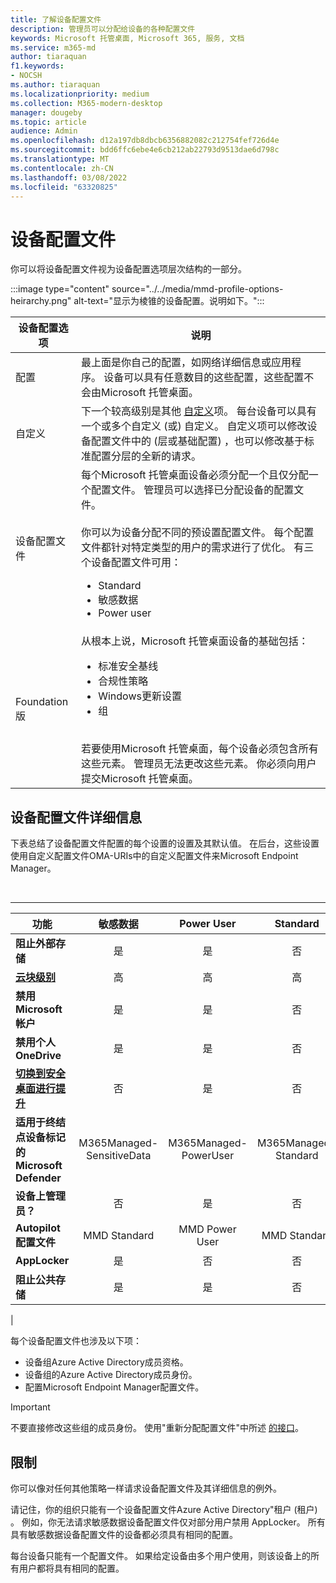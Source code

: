 ```yaml
---
title: 了解设备配置文件
description: 管理员可以分配给设备的各种配置文件
keywords: Microsoft 托管桌面, Microsoft 365, 服务, 文档
ms.service: m365-md
author: tiaraquan
f1.keywords:
- NOCSH
ms.author: tiaraquan
ms.localizationpriority: medium
ms.collection: M365-modern-desktop
manager: dougeby
ms.topic: article
audience: Admin
ms.openlocfilehash: d12a197db8dbcb6356882082c212754fef726d4e
ms.sourcegitcommit: bdd6ffc6ebe4e6cb212ab22793d9513dae6d798c
ms.translationtype: MT
ms.contentlocale: zh-CN
ms.lasthandoff: 03/08/2022
ms.locfileid: "63320825"
---
```

# <a name="device-profiles"></a>设备配置文件

你可以将设备配置文件视为设备配置选项层次结构的一部分。

:::image type="content" source="../../media/mmd-profile-options-heirarchy.png" alt-text="显示为棱锥的设备配置。说明如下。":::

| 设备配置选项 | 说明
| ----- | ----- |
| 配置 | 最上面是你自己的配置，如网络详细信息或应用程序。 设备可以具有任意数目的这些配置，这些配置不会由Microsoft 托管桌面。 |
| 自定义 | 下一个较高级别是其他 [自定义](customizing.md)项。 每台设备可以具有一个或多个自定义 (或) 自定义。 自定义项可以修改设备配置文件中的 (层或基础配置) ，也可以修改基于标准配置分层的全新的请求。 |
| 设备配置文件 | 每个Microsoft 托管桌面设备必须分配一个且仅分配一个配置文件。 管理员可以选择已分配设备的配置文件。<br><br>你可以为设备分配不同的预设置配置文件。 每个配置文件都针对特定类型的用户的需求进行了优化。 有三个设备配置文件可用：<ul><li>Standard</li><li>敏感数据</li><li>Power user</li> |
| Foundation 版 | 从根本上说，Microsoft 托管桌面设备的基础包括：<br><ul><li>标准安全基线</li><li>合规性策略</li><li>Windows更新设置</li><li>组</li></ul><br>若要使用Microsoft 托管桌面，每个设备必须包含所有这些元素。 管理员无法更改这些元素。 你必须向用户提交Microsoft 托管桌面。 |

## <a name="device-profile-details"></a>设备配置文件详细信息

下表总结了设备配置文件配置的每个设置的设置及其默认值。 在后台，这些设置使用自定义配置文件OMA-URIs中的自定义配置文件来Microsoft Endpoint Manager。

<br>

****

| 功能 | 敏感数据 | Power User | Standard |
| ----- | :-----: | :-----: | :-----: |
|**阻止外部存储**| 是 | 是 | 否 |
|**[云块级别](/windows/client-management/mdm/policy-csp-defender#defender-cloudblocklevel)**| 高 | 高 | 高 |
|**禁用 Microsoft 帐户**| 是 | 是 | 否 |
|**禁用个人OneDrive**| 是 | 是 | 否 |
|**[切换到安全桌面进行提升](/windows/client-management/mdm/policy-csp-localpoliciessecurityoptions#localpoliciessecurityoptions-useraccountcontrol-switchtothesecuredesktopwhenpromptingforelevation)**| 否 | 是 | 否 |
|**适用于终结点设备标记的 Microsoft Defender**| M365Managed-SensitiveData | M365Managed-PowerUser | M365Managed-Standard |
|**设备上管理员？**| 否 | 是 | 否 |
|**Autopilot 配置文件**| MMD Standard | MMD Power User | MMD Standard |
|**AppLocker**| 是 | 否 | 否 |
|**阻止公共存储**| 是 | 是 | 否 |
|

每个设备配置文件也涉及以下项：

- 设备组Azure Active Directory成员资格。
- 设备组的Azure Active Directory成员身份。
- 配置Microsoft Endpoint Manager配置文件。

> [!IMPORTANT]
> 不要直接修改这些组的成员身份。 使用"重新分配配置文件"中所述 [的接口](../working-with-managed-desktop/change-device-profile.md)。

## <a name="limitations"></a>限制

你可以像对任何其他策略一样请求设备配置文件及其详细信息的例外。

请记住，你的组织只能有一个设备配置文件Azure Active Directory"租户 (租户) 。 例如，你无法请求敏感数据设备配置文件仅对部分用户禁用 AppLocker。 所有具有敏感数据设备配置文件的设备都必须具有相同的配置。

每台设备只能有一个配置文件。 如果给定设备由多个用户使用，则该设备上的所有用户都将具有相同的配置。
